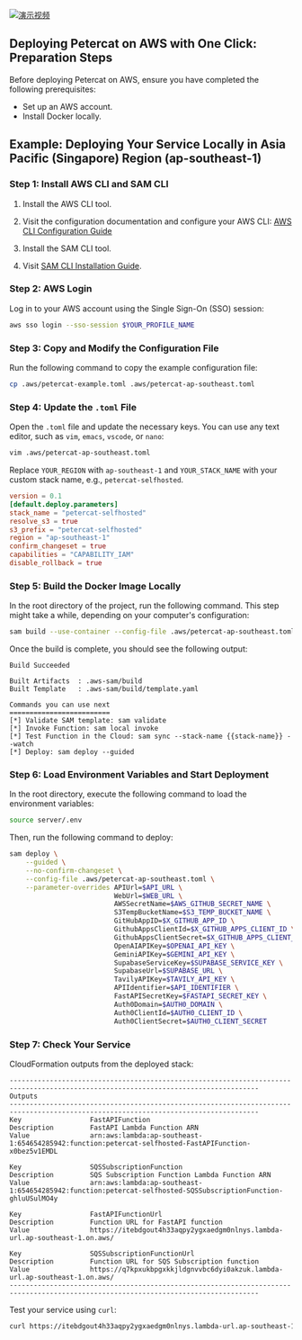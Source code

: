 [![演示视频](https://img.youtube.com/vi/Al6R9Ye5mBY/0.jpg)](https://www.youtube.com/watch?v=Al6R9Ye5mBY)

## Deploying Petercat on AWS with One Click: Preparation Steps

Before deploying Petercat on AWS, ensure you have completed the following prerequisites:

- Set up an AWS account.
- Install Docker locally.

## Example: Deploying Your Service Locally in Asia Pacific (Singapore) Region (ap-southeast-1)

### Step 1: Install AWS CLI and SAM CLI

1. Install the AWS CLI tool.

2. Visit the configuration documentation and configure your AWS CLI: [AWS CLI Configuration Guide](https://docs.aws.amazon.com/cli/latest/userguide/cli-configure-sso.html)

3. Install the SAM CLI tool.

4. Visit [SAM CLI Installation Guide](https://docs.aws.amazon.com/serverless-application-model/latest/developerguide/install-sam-cli.html).

### Step 2: AWS Login

Log in to your AWS account using the Single Sign-On (SSO) session:

```bash
aws sso login --sso-session $YOUR_PROFILE_NAME
```

### Step 3: Copy and Modify the Configuration File

Run the following command to copy the example configuration file:

```bash
cp .aws/petercat-example.toml .aws/petercat-ap-southeast.toml
```

### Step 4: Update the `.toml` File

Open the `.toml` file and update the necessary keys. You can use any text editor, such as `vim`, `emacs`, `vscode`, or `nano`:

```bash
vim .aws/petercat-ap-southeast.toml
```

Replace `YOUR_REGION` with `ap-southeast-1` and `YOUR_STACK_NAME` with your custom stack name, e.g., `petercat-selfhosted`.

```toml
version = 0.1
[default.deploy.parameters]
stack_name = "petercat-selfhosted"
resolve_s3 = true
s3_prefix = "petercat-selfhosted"
region = "ap-southeast-1"
confirm_changeset = true
capabilities = "CAPABILITY_IAM"
disable_rollback = true
```

### Step 5: Build the Docker Image Locally

In the root directory of the project, run the following command. This step might take a while, depending on your computer's configuration:

```bash
sam build --use-container --config-file .aws/petercat-ap-southeast.toml
```

Once the build is complete, you should see the following output:

```
Build Succeeded

Built Artifacts  : .aws-sam/build
Built Template   : .aws-sam/build/template.yaml

Commands you can use next
=========================
[*] Validate SAM template: sam validate
[*] Invoke Function: sam local invoke
[*] Test Function in the Cloud: sam sync --stack-name {{stack-name}} --watch
[*] Deploy: sam deploy --guided
```

### Step 6: Load Environment Variables and Start Deployment

In the root directory, execute the following command to load the environment variables:

```bash
source server/.env
```

Then, run the following command to deploy:

```bash
sam deploy \
    --guided \
    --no-confirm-changeset \
    --config-file .aws/petercat-ap-southeast.toml \
    --parameter-overrides APIUrl=$API_URL \
                          WebUrl=$WEB_URL \
                          AWSSecretName=$AWS_GITHUB_SECRET_NAME \
                          S3TempBucketName=$S3_TEMP_BUCKET_NAME \
                          GitHubAppID=$X_GITHUB_APP_ID \
                          GithubAppsClientId=$X_GITHUB_APPS_CLIENT_ID \
                          GithubAppsClientSecret=$X_GITHUB_APPS_CLIENT_SECRET \
                          OpenAIAPIKey=$OPENAI_API_KEY \
                          GeminiAPIKey=$GEMINI_API_KEY \
                          SupabaseServiceKey=$SUPABASE_SERVICE_KEY \
                          SupabaseUrl=$SUPABASE_URL \
                          TavilyAPIKey=$TAVILY_API_KEY \
                          APIIdentifier=$API_IDENTIFIER \
                          FastAPISecretKey=$FASTAPI_SECRET_KEY \
                          Auth0Domain=$AUTH0_DOMAIN \
                          Auth0ClientId=$AUTH0_CLIENT_ID \
                          Auth0ClientSecret=$AUTH0_CLIENT_SECRET
```

### Step 7: Check Your Service

CloudFormation outputs from the deployed stack:

```
------------------------------------------------------------------------------------------------------------------------------------
Outputs
------------------------------------------------------------------------------------------------------------------------------------
Key                 FastAPIFunction
Description         FastAPI Lambda Function ARN
Value               arn:aws:lambda:ap-southeast-1:654654285942:function:petercat-selfhosted-FastAPIFunction-x0bez5v1EMDL

Key                 SQSSubscriptionFunction
Description         SQS Subscription Function Lambda Function ARN
Value               arn:aws:lambda:ap-southeast-1:654654285942:function:petercat-selfhosted-SQSSubscriptionFunction-ghluUSulMO4y

Key                 FastAPIFunctionUrl
Description         Function URL for FastAPI function
Value               https://itebdgout4h33aqpy2ygxaedgm0nlnys.lambda-url.ap-southeast-1.on.aws/

Key                 SQSSubscriptionFunctionUrl
Description         Function URL for SQS Subscription function
Value               https://q7kpxukbpgxkkjldgnvvbc6dyi0akzuk.lambda-url.ap-southeast-1.on.aws/
------------------------------------------------------------------------------------------------------------------------------------
```

Test your service using `curl`:

```bash 
curl https://itebdgout4h33aqpy2ygxaedgm0nlnys.lambda-url.ap-southeast-1.on.aws/api/health_checker
```
